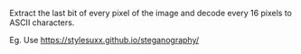 Extract the last bit of every pixel of the image and decode every 16 pixels to ASCII characters.

Eg. Use https://stylesuxx.github.io/steganography/
